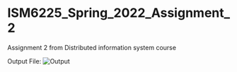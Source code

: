 # ISM6225_Spring_2022_Assignment_2

Assignment 2 from Distributed information system course

Output File:
![Output](Output_Screenshot.jpg)
